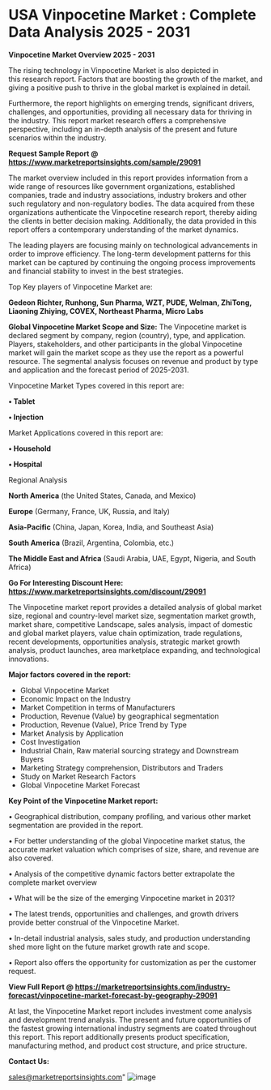 # USA Vinpocetine Market : Complete Data Analysis 2025 - 2031

<Strong> Vinpocetine Market Overview 2025 - 2031</strong>

The rising technology in Vinpocetine Market is also depicted in this research report. Factors that are boosting the growth of the market, and giving a positive push to thrive in the global market is explained in detail.

Furthermore, the report highlights on emerging trends, significant drivers, challenges, and opportunities, providing all necessary data for thriving in the industry. This report market research offers a comprehensive perspective, including an in-depth analysis of the present and future scenarios within the industry.

<strong>Request Sample Report @ <a href=https://www.marketreportsinsights.com/sample/29091>https://www.marketreportsinsights.com/sample/29091</a></strong>

The market overview included in this report provides information from a wide range of resources like government organizations, established companies, trade and industry associations, industry brokers and other such regulatory and non-regulatory bodies. The data acquired from these organizations authenticate the Vinpocetine research report, thereby aiding the clients in better decision making. Additionally, the data provided in this report offers a contemporary understanding of the market dynamics.

The leading players are focusing mainly on technological advancements in order to improve efficiency. The long-term development patterns for this market can be captured by continuing the ongoing process improvements and financial stability to invest in the best strategies.

Top Key players of Vinpocetine Market are:

<strong>Gedeon Richter, Runhong, Sun Pharma, WZT, PUDE, Welman, ZhiTong, Liaoning Zhiying, COVEX, Northeast Pharma, Micro Labs</strong>

<strong><b>Global Vinpocetine Market Scope and Size:</b></strong>
The Vinpocetine market is declared segment by company, region (country), type, and application. Players, stakeholders, and other participants in the global Vinpocetine market will gain the market scope as they use the report as a powerful resource. The segmental analysis focuses on revenue and product by type and application and the forecast period of 2025-2031.

Vinpocetine Market Types covered in this report are:

<strong>• Tablet

• Injection</strong>

Market Applications covered in this report are:

<strong>• Household

• Hospital</strong> 

Regional Analysis

<strong>North America</strong> (the United States, Canada, and Mexico)

<strong>Europe</strong> (Germany, France, UK, Russia, and Italy)

<strong>Asia-Pacific</strong> (China, Japan, Korea, India, and Southeast Asia)

<strong>South America</strong> (Brazil, Argentina, Colombia, etc.)

<strong>The Middle East and Africa</strong> (Saudi Arabia, UAE, Egypt, Nigeria, and South Africa)

<strong>Go For Interesting Discount Here: <a href=https://www.marketreportsinsights.com/discount/29091>https://www.marketreportsinsights.com/discount/29091</a></strong>

The Vinpocetine market report provides a detailed analysis of global market size, regional and country-level market size, segmentation market growth, market share, competitive Landscape, sales analysis, impact of domestic and global market players, value chain optimization, trade regulations, recent developments, opportunities analysis, strategic market growth analysis, product launches, area marketplace expanding, and technological innovations.

<strong><b>Major factors covered in the report:</b></strong>
<ul>
  <li>Global Vinpocetine Market </li>
  <li>Economic Impact on the Industry</li>
  <li>Market Competition in terms of Manufacturers</li>
  <li>Production, Revenue (Value) by geographical segmentation</li>
  <li>Production, Revenue (Value), Price Trend by Type</li>
  <li>Market Analysis by Application</li>
  <li>Cost Investigation</li>
  <li>Industrial Chain, Raw material sourcing strategy and Downstream Buyers</li>
  <li>Marketing Strategy comprehension, Distributors and Traders</li>
  <li>Study on Market Research Factors</li>
  <li>Global Vinpocetine Market Forecast</li>
</ul>

<strong><b>Key Point of the Vinpocetine Market report:</b></strong>

• Geographical distribution, company profiling, and various other market segmentation are provided in the report.

• For better understanding of the global Vinpocetine market status, the accurate market valuation which comprises of size, share, and revenue are also covered.

• Analysis of the competitive dynamic factors better extrapolate the complete market overview

• What will be the size of the emerging Vinpocetine market in 2031?

• The latest trends, opportunities and challenges, and growth drivers provide better construal of the Vinpocetine Market.

• In-detail industrial analysis, sales study, and production understanding shed more light on the future market growth rate and scope.

• Report also offers the opportunity for customization as per the customer request.

<strong><b>View Full Report @ <a href=https://marketreportsinsights.com/industry-forecast/vinpocetine-market-forecast-by-geography-29091>https://marketreportsinsights.com/industry-forecast/vinpocetine-market-forecast-by-geography-29091</a></b></strong>


At last, the Vinpocetine Market report includes investment come analysis and development trend analysis. The present and future opportunities of the fastest growing international industry segments are coated throughout this report. This report additionally presents product specification, manufacturing method, and product cost structure, and price structure.

<strong>Contact Us:</strong>

sales@marketreportsinsights.com"
![image](https://github.com/user-attachments/assets/634deb13-c6b2-4fdc-ac30-99ad467566ed)
